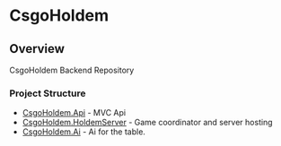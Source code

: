 # CsgoHoldem

## Overview

CsgoHoldem Backend Repository


### Project Structure

* [CsgoHoldem.Api](./CsgoHoldem.Api/README.md) - MVC Api
* [CsgoHoldem.HoldemServer](./CsgoHoldem.HoldemServer/README.md) - Game coordinator and server hosting
* [CsgoHoldem.Ai](./CsgoHoldem.Ai/README.md) - Ai for the table.



